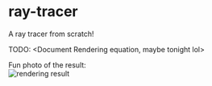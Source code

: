 # ray-tracer

A ray tracer from scratch! 

TODO: 
<Document Rendering equation, maybe tonight lol>

Fun photo of the result: <br>
![rendering result](https://user-images.githubusercontent.com/54962990/118700874-f616db00-b7c7-11eb-9e78-35122d0eca74.PNG)

